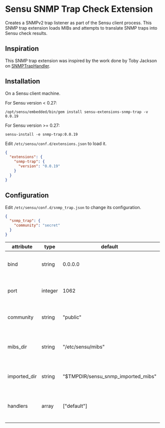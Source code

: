 # Sensu SNMP Trap Check Extension

Creates a SNMPv2 trap listener as part of the Sensu client process.
This SNMP trap extension loads MIBs and attempts to translate SNMP
traps into Sensu check results.

## Inspiration

This SNMP trap extension was inspired by the work done by Toby Jackson
on [SNMPTrapHandler](https://github.com/warmfusion/sensu-extension-snmptrap).

## Installation

On a Sensu client machine.

For Sensu version < 0.27:

```
/opt/sensu/embedded/bin/gem install sensu-extensions-snmp-trap -v 0.0.19
```

For Sensu version >= 0.27:

```
sensu-install -e snmp-trap:0.0.19
```

Edit `/etc/sensu/conf.d/extensions.json` to load it.

``` json
{
  "extensions": {
    "snmp-trap": {
      "version": "0.0.19"
    }
  }
}
```

## Configuration

Edit `/etc/sensu/conf.d/snmp_trap.json` to change its configuration.

``` json
{
  "snmp_trap": {
    "community": "secret"
  }
}
```

|attribute|type|default|description|
|----|----|----|---|
|bind|string|0.0.0.0|IP to bind the SNMP trap listener to|
|port|integer|1062|Port to bind the SNMP trap listener to|
|community|string|"public"|SNMP community string to use|
|mibs_dir|string|"/etc/sensu/mibs"|MIBs directory to import and load MIBs from|
|imported_dir|string|"$TMPDIR/sensu_snmp_imported_mibs"|Directory to store imported MIB data in|
|handlers|array|["default"]|Handlers to specify in Sensu check results|
